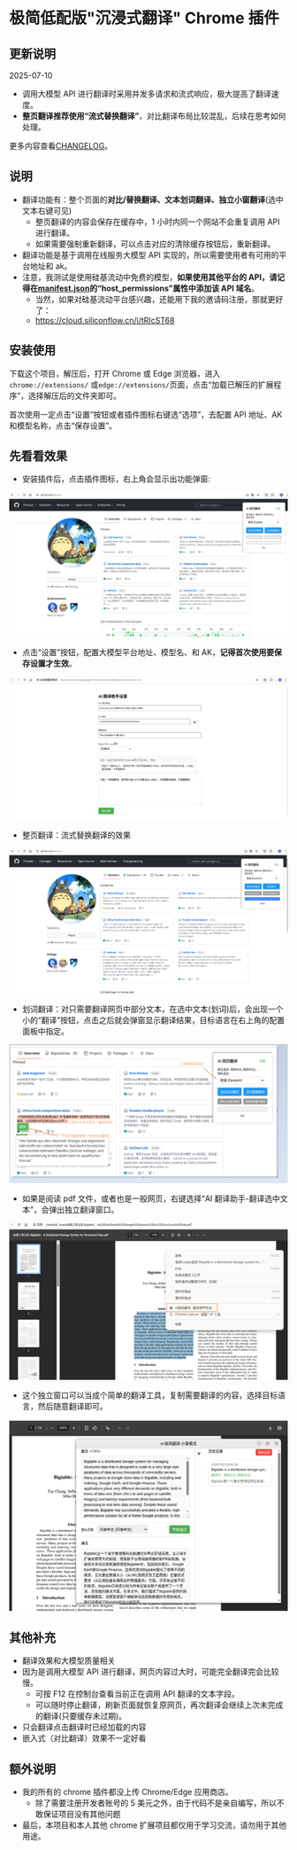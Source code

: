 # 极简低配版"沉浸式翻译" Chrome 插件

## 更新说明

2025-07-10

- 调用大模型 API 进行翻译时采用并发多请求和流式响应，极大提高了翻译速度。
- **整页翻译推荐使用“流式替换翻译”**，对比翻译布局比较混乱，后续在思考如何处理。

更多内容查看[CHANGELOG](./CHANGELOG.md)。

## 说明

- 翻译功能有：整个页面的**对比/替换翻译、文本划词翻译、独立小窗翻译**(选中文本右键可见)
  - 整页翻译的内容会保存在缓存中，1 小时内同一个网站不会重复调用 API 进行翻译。
  - 如果需要强制重新翻译，可以点击对应的清除缓存按钮后，重新翻译。
- 翻译功能是基于调用在线服务大模型 API 实现的，所以需要使用者有可用的平台地址和 ak。
- 注意，我测试是使用硅基流动中免费的模型，**如果使用其他平台的 API，请记得在[manifest.json](./manifest.json)的“host_permissions”属性中添加该 API 域名**。
  - 当然，如果对硅基流动平台感兴趣，还能用下我的邀请码注册，那就更好了：
  - https://cloud.siliconflow.cn/i/tRIcST68

## 安装使用

下载这个项目，解压后，打开 Chrome 或 Edge 浏览器，进入 `chrome://extensions/` 或`edge://extensions/`页面，点击“加载已解压的扩展程序”，选择解压后的文件夹即可。

首次使用一定点击“设置”按钮或者插件图标右键选“选项”，去配置 API 地址、AK 和模型名称，点击“保存设置”。

## 先看看效果

- 安装插件后，点击插件图标，右上角会显示出功能弹窗:

![点击插件按钮出现的嵌入式页面](./screenshots/点击插件按钮出现的嵌入式页面.png)

- 点击“设置”按钮，配置大模型平台地址、模型名、和 AK，**记得首次使用要保存设置才生效**。

![自定义大模型API地址和ak](./screenshots/自定义大模型API地址和ak.png)

- 整页翻译：流式替换翻译的效果

![替换翻译示例页面](./screenshots/替换翻译示例页面.png)

- 划词翻译：对只需要翻译网页中部分文本，在选中文本(划词)后，会出现一个小的“翻译”按钮，点击之后就会弹窗显示翻译结果，目标语言在右上角的配置面板中指定。

![划词翻译](./screenshots/划词翻译.png)

- 如果是阅读 pdf 文件，或者也是一般网页，右键选择“AI 翻译助手-翻译选中文本”，会弹出独立翻译窗口。

![pdf右键](./screenshots/pdf右键.png)

- 这个独立窗口可以当成个简单的翻译工具，复制需要翻译的内容，选择目标语言，然后随意翻译即可。

![独立翻译弹窗](./screenshots/独立翻译弹窗.png)

## 其他补充

- 翻译效果和大模型质量相关
- 因为是调用大模型 API 进行翻译，网页内容过大时，可能完全翻译完会比较慢。
  - 可按 F12 在控制台查看当前正在调用 API 翻译的文本字段。
  - 可以随时停止翻译，刷新页面就恢复原网页，再次翻译会继续上次未完成的翻译(只要缓存未过期)。
- 只会翻译点击翻译时已经加载的内容
- 嵌入式（对比翻译）效果不一定好看

## 额外说明

- 我的所有的 chrome 插件都没上传 Chrome/Edge 应用商店。
  - 除了需要注册开发者账号的 5 美元之外，由于代码不是亲自编写，所以不敢保证项目没有其他问题
- 最后，本项目和本人其他 chrome 扩展项目都仅用于学习交流，请勿用于其他用途。
